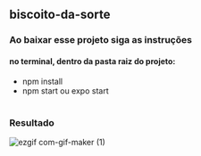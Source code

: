 ## biscoito-da-sorte

### Ao baixar esse projeto siga as instruções 
#### no terminal, dentro da pasta raiz do projeto:
+ npm install
+ npm start ou expo start
#
##
### Resultado

![ezgif com-gif-maker (1)](https://user-images.githubusercontent.com/97844175/167236954-73306028-2470-40a1-bbca-16eb0236923d.gif)

